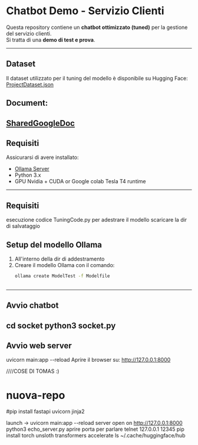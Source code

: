 # Chatbot Demo - Servizio Clienti
Questa repository contiene un **chatbot ottimizzato (tuned)** per la gestione del servizio clienti.  
Si tratta di una **demo di test e prova**.

---
## Dataset
Il dataset utilizzato per il tuning del modello è disponibile su Hugging Face:
[ProjectDataset.json](https://huggingface.co/datasets/tomasconti/TestTuning/blob/main/ProjectDataset.json)
## Document:
[SharedGoogleDoc](https://docs.google.com/document/d/1U2_6-UQ-qV_Qz6_OPIo5WnL3GZa66lywsnZqHniifyg/edit?usp=sharing)
---
## Requisiti
Assicurarsi di avere installato:

- [Ollama Server](https://ollama.com/download/)
- Python 3.x
- GPU Nvidia + CUDA or Google colab Tesla T4 runtime
---
## Requisiti
esecuzione codice TuningCode.py per adestrare il modello 
scaricare la dir di salvataggio

## Setup del modello Ollama
1. All'interno della dir di addestramento
2. Creare il modello Ollama con il comando:  
   ```bash
   ollama create ModelTest -f Modelfile
  
---
## Avvio chatbot
 cd socket
 python3 socket.py
---
## Avvio web server
uvicorn main:app --reload
Aprire il browser su: http://127.0.0.1:8000















////COSE DI TOMAS :)
# nuova-repo
#pip install fastapi uvicorn jinja2

launch -> uvicorn main:app --reload
server open on http://127.0.0.1:8000
python3 echo_server.py
aprire porta per parlare telnet 127.0.0.1 12345
pip install torch unsloth transformers accelerate
ls ~/.cache/huggingface/hub
